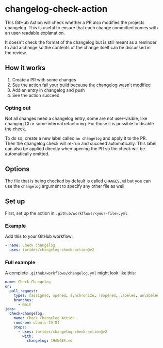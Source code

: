 # changelog-check-action

This GitHub Action will check whether a PR also modifies the projects
changelog. This is useful to ensure that each change committed comes with an
user-readable explanation.

It doesn't check the format of the changelog but is still meant as a reminder
to add a change so the contents of the change itself can be discussed in the
review.

## How it works

1. Create a PR with some changes
2. See the action fail your build because the changelog wasn't modified
3. Add an entry in changelog and push
4. See the action succeed.

### Opting out

Not all changes need a changelog entry, some are not user-visible, like
changing CI or some internal refactoring. For those it is possible to disable
the check.

To do so, create a new label called `no changelog` and apply it to the PR. Then
the changelog check will re-run and succeed automatically. This label can also
be applied directly when opening the PR so the check will be automatically
omitted.

## Options

The file that is being checked by default is called `CHANGES.md` but you can
use the `changelog` argument to specify any other file as well.

## Set up

First, set up the action in `.github/workflows/<your-file>.yml`.

### Example

Add this to your GitHub workflow:

```yaml
- name: Check changelog
  uses: tarides/changelog-check-action@v2
```

### Full example

A complete `.github/workflows/changelog.yml` might look like this:

```yaml
name: Check Changelog
on:
  pull_request:
    types: [assigned, opened, synchronize, reopened, labeled, unlabeled]
    branches:
      - main
jobs:
  Check-Changelog:
    name: Check Changelog Action
    runs-on: ubuntu-20.04
    steps:
      - uses: tarides/changelog-check-action@v2
        with:
          changelog: CHANGES.md
```
